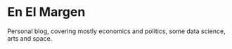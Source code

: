 # En El Margen
Personal blog, covering mostly economics and politics, some data science, arts and space.
